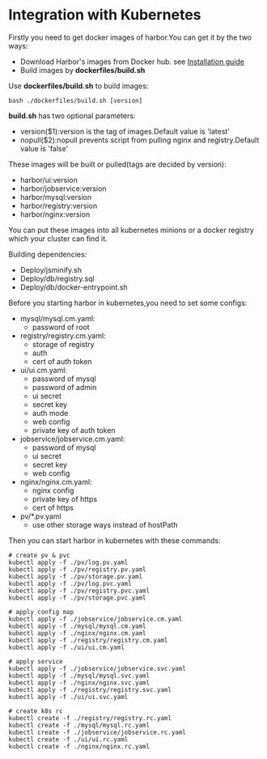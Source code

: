 
# Integration with Kubernetes

Firstly you need to get docker images of harbor.You can get it by the two ways:
- Download Harbor's images from Docker hub. see [Installation guide](https://github.com/vmware/harbor/blob/master/docs/installation_guide.md)
- Build images by **dockerfiles/build.sh**

Use **dockerfiles/build.sh** to build images:  
```
bash ./dockerfiles/build.sh [version]
```


**build.sh** has two optional parameters:
- version($1):version is the tag of images.Default value is 'latest'
- nopull($2):nopull prevents script from pulling nginx and registry.Default value is 'false'


These images will be built or pulled(tags are decided by version):
- harbor/ui:version  
- harbor/jobservice:version  
- harbor/mysql:version  
- harbor/registry:version  
- harbor/nginx:version  

You can put these images into all kubernetes minions or a docker registry which your cluster can find it.    

Building dependencies:   
- Deploy/jsminify.sh  
- Deploy/db/registry.sql  
- Deploy/db/docker-entrypoint.sh  


Before you starting harbor in kubernetes,you need to set some configs:
- mysql/mysql.cm.yaml:
  - password of root
- registry/registry.cm.yaml:
  - storage of registry
  - auth
  - cert of auth token
- ui/ui.cm.yaml:
  - password of mysql
  - password of admin
  - ui secret
  - secret key 
  - auth mode
  - web config
  - private key of auth token
- jobservice/jobservice.cm.yaml:
  - password of mysql
  - ui secret
  - secret key
  - web config
- nginx/nginx.cm.yaml:
  - nginx config 
  - private key of https
  - cert of https
- pv/*.pv.yaml
  - use other storage ways instead of hostPath

Then you can start harbor in kubernetes with these commands:
```
# create pv & pvc
kubectl apply -f ./pv/log.pv.yaml
kubectl apply -f ./pv/registry.pv.yaml
kubectl apply -f ./pv/storage.pv.yaml
kubectl apply -f ./pv/log.pvc.yaml
kubectl apply -f ./pv/registry.pvc.yaml
kubectl apply -f ./pv/storage.pvc.yaml

# apply config map
kubectl apply -f ./jobservice/jobservice.cm.yaml
kubectl apply -f ./mysql/mysql.cm.yaml
kubectl apply -f ./nginx/nginx.cm.yaml
kubectl apply -f ./registry/registry.cm.yaml
kubectl apply -f ./ui/ui.cm.yaml

# apply service
kubectl apply -f ./jobservice/jobservice.svc.yaml
kubectl apply -f ./mysql/mysql.svc.yaml
kubectl apply -f ./nginx/nginx.svc.yaml
kubectl apply -f ./registry/registry.svc.yaml
kubectl apply -f ./ui/ui.svc.yaml

# create k8s rc
kubectl create -f ./registry/registry.rc.yaml
kubectl create -f ./mysql/mysql.rc.yaml
kubectl create -f ./jobservice/jobservice.rc.yaml
kubectl create -f ./ui/ui.rc.yaml
kubectl create -f ./nginx/nginx.rc.yaml

```